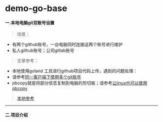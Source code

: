 # demo-go-base#### 一.本地电脑git双账号设置> 场景： - 有两个github账号，一台电脑同时连接这两个账号进行维护 - 私人github账号；公司gitlab账号> 文章参考： - 本地使用goland 工具进行github项目代码上传，遇到的问题处理： - 请参考[同一客户端下使用多个git账号](https://blog.csdn.net/u014166319/article/details/78570868) - pbcopy就是将部分信息复制到电脑的剪切板；请参考[让linux也可以使用pbcopy](https://blog.csdn.net/longyinyushi/article/details/72783484)> [本地参考]()---#### 二.项目介绍